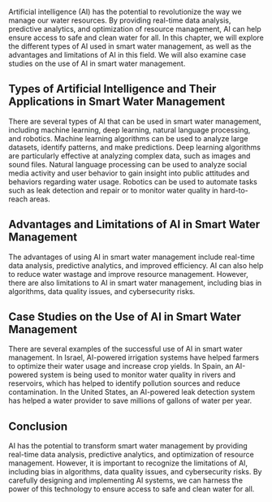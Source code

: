 
Artificial intelligence (AI) has the potential to revolutionize the way we manage our water resources. By providing real-time data analysis, predictive analytics, and optimization of resource management, AI can help ensure access to safe and clean water for all. In this chapter, we will explore the different types of AI used in smart water management, as well as the advantages and limitations of AI in this field. We will also examine case studies on the use of AI in smart water management.

Types of Artificial Intelligence and Their Applications in Smart Water Management
---------------------------------------------------------------------------------

There are several types of AI that can be used in smart water management, including machine learning, deep learning, natural language processing, and robotics. Machine learning algorithms can be used to analyze large datasets, identify patterns, and make predictions. Deep learning algorithms are particularly effective at analyzing complex data, such as images and sound files. Natural language processing can be used to analyze social media activity and user behavior to gain insight into public attitudes and behaviors regarding water usage. Robotics can be used to automate tasks such as leak detection and repair or to monitor water quality in hard-to-reach areas.

Advantages and Limitations of AI in Smart Water Management
----------------------------------------------------------

The advantages of using AI in smart water management include real-time data analysis, predictive analytics, and improved efficiency. AI can also help to reduce water wastage and improve resource management. However, there are also limitations to AI in smart water management, including bias in algorithms, data quality issues, and cybersecurity risks.

Case Studies on the Use of AI in Smart Water Management
-------------------------------------------------------

There are several examples of the successful use of AI in smart water management. In Israel, AI-powered irrigation systems have helped farmers to optimize their water usage and increase crop yields. In Spain, an AI-powered system is being used to monitor water quality in rivers and reservoirs, which has helped to identify pollution sources and reduce contamination. In the United States, an AI-powered leak detection system has helped a water provider to save millions of gallons of water per year.

Conclusion
----------

AI has the potential to transform smart water management by providing real-time data analysis, predictive analytics, and optimization of resource management. However, it is important to recognize the limitations of AI, including bias in algorithms, data quality issues, and cybersecurity risks. By carefully designing and implementing AI systems, we can harness the power of this technology to ensure access to safe and clean water for all.
